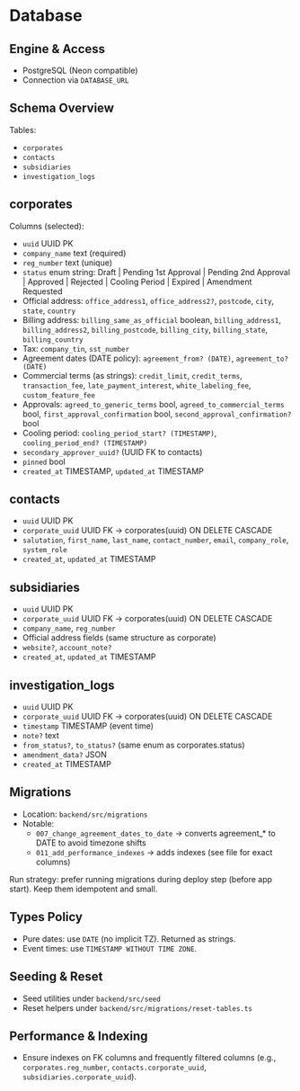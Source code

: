 # Database

## Engine & Access
- PostgreSQL (Neon compatible)
- Connection via `DATABASE_URL`

## Schema Overview
Tables:
- `corporates`
- `contacts`
- `subsidiaries`
- `investigation_logs`

## corporates
Columns (selected):
- `uuid` UUID PK
- `company_name` text (required)
- `reg_number` text (unique)
- `status` enum string: Draft | Pending 1st Approval | Pending 2nd Approval | Approved | Rejected | Cooling Period | Expired | Amendment Requested
- Official address: `office_address1`, `office_address2?`, `postcode`, `city`, `state`, `country`
- Billing address: `billing_same_as_official` boolean, `billing_address1`, `billing_address2`, `billing_postcode`, `billing_city`, `billing_state`, `billing_country`
- Tax: `company_tin`, `sst_number`
- Agreement dates (DATE policy): `agreement_from? (DATE)`, `agreement_to? (DATE)`
- Commercial terms (as strings): `credit_limit`, `credit_terms`, `transaction_fee`, `late_payment_interest`, `white_labeling_fee`, `custom_feature_fee`
- Approvals: `agreed_to_generic_terms` bool, `agreed_to_commercial_terms` bool, `first_approval_confirmation` bool, `second_approval_confirmation?` bool
- Cooling period: `cooling_period_start? (TIMESTAMP)`, `cooling_period_end? (TIMESTAMP)`
- `secondary_approver_uuid?` (UUID FK to contacts)
- `pinned` bool
- `created_at` TIMESTAMP, `updated_at` TIMESTAMP

## contacts
- `uuid` UUID PK
- `corporate_uuid` UUID FK → corporates(uuid) ON DELETE CASCADE
- `salutation`, `first_name`, `last_name`, `contact_number`, `email`, `company_role`, `system_role`
- `created_at`, `updated_at` TIMESTAMP

## subsidiaries
- `uuid` UUID PK
- `corporate_uuid` UUID FK → corporates(uuid) ON DELETE CASCADE
- `company_name`, `reg_number`
- Official address fields (same structure as corporate)
- `website?`, `account_note?`
- `created_at`, `updated_at` TIMESTAMP

## investigation_logs
- `uuid` UUID PK
- `corporate_uuid` UUID FK → corporates(uuid) ON DELETE CASCADE
- `timestamp` TIMESTAMP (event time)
- `note?` text
- `from_status?`, `to_status?` (same enum as corporates.status)
- `amendment_data?` JSON
- `created_at` TIMESTAMP

## Migrations
- Location: `backend/src/migrations`
- Notable:
  - `007_change_agreement_dates_to_date` → converts agreement_* to DATE to avoid timezone shifts
  - `011_add_performance_indexes` → adds indexes (see file for exact columns)

Run strategy: prefer running migrations during deploy step (before app start). Keep them idempotent and small.

## Types Policy
- Pure dates: use `DATE` (no implicit TZ). Returned as strings.
- Event times: use `TIMESTAMP WITHOUT TIME ZONE`.

## Seeding & Reset
- Seed utilities under `backend/src/seed`
- Reset helpers under `backend/src/migrations/reset-tables.ts`

## Performance & Indexing
- Ensure indexes on FK columns and frequently filtered columns (e.g., `corporates.reg_number`, `contacts.corporate_uuid`, `subsidiaries.corporate_uuid`).
